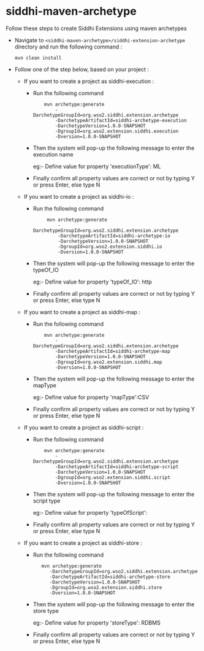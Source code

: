 
siddhi-maven-archetype
======================================
Follow these steps to create Siddhi Extensions using maven archetypes
* Navigate to `<siddhi-maven-archetype>/siddhi-extension-archetype` directory and run the following command :
        
     `mvn clean install`
     
* Follow one of the step below, based on your project :
    * If you want to create a project as siddhi-execution : 
       * Run the following command
            ```
                mvn archetype:generate
                    -DarchetypeGroupId=org.wso2.siddhi.extension.archetype
                    -DarchetypeArtifactId=siddhi-archetype-execution
                    -DarchetypeVersion=1.0.0-SNAPSHOT
                    -DgroupId=org.wso2.extension.siddhi.execution
                    -Dversion=1.0.0-SNAPSHOT
            ```
       * Then the system will pop-up the following message to enter the execution name
           
            eg:- Define value for property 'executionType': ML
            
       * Finally confirm all property values are correct or not by typing Y or press Enter, else type N
                  
    * If you want to create a project as siddhi-io : 
    
       * Run the following command
                
          ```
               mvn archetype:generate
                   -DarchetypeGroupId=org.wso2.siddhi.extension.archetype
                   -DarchetypeArtifactId=siddhi-archetype-io
                   -DarchetypeVersion=1.0.0-SNAPSHOT
                   -DgroupId=org.wso2.extension.siddhi.io
                   -Dversion=1.0.0-SNAPSHOT
            ```
       * Then the system will pop-up the following message to enter the typeOf_IO
           
         eg:- Define value for property 'typeOf_IO': http

       * Finally confirm all property values are correct or not by typing Y or press Enter, else type N
         
    * If you want to create a project as siddhi-map : 
        
       * Run the following command
                    
            ```
                mvn archetype:generate
                    -DarchetypeGroupId=org.wso2.siddhi.extension.archetype
                    -DarchetypeArtifactId=siddhi-archetype-map
                    -DarchetypeVersion=1.0.0-SNAPSHOT
                    -DgroupId=org.wso2.extension.siddhi.map
                    -Dversion=1.0.0-SNAPSHOT
            ```
       * Then the system will pop-up the following message to enter the mapType
       
            eg:- Define value for property 'mapType':CSV
    
       * Finally confirm all property values are correct or not by typing Y or press Enter, else type N
                   
    * If you want to create a project as siddhi-script : 
            
       * Run the following command
                        
           ```
               mvn archetype:generate
                   -DarchetypeGroupId=org.wso2.siddhi.extension.archetype
                   -DarchetypeArtifactId=siddhi-archetype-script
                   -DarchetypeVersion=1.0.0-SNAPSHOT
                   -DgroupId=org.wso2.extension.siddhi.script
                   -Dversion=1.0.0-SNAPSHOT
           ```
       * Then the system will pop-up the following message to enter the script type
       
         eg:- Define value for property 'typeOfScript':

       * Finally confirm all property values are correct or not by typing Y or press Enter, else type N
       
    * If you want to create a project as siddhi-store : 
       
       * Run the following command
                            
            ```
               mvn archetype:generate
                  -DarchetypeGroupId=org.wso2.siddhi.extension.archetype
                  -DarchetypeArtifactId=siddhi-archetype-store
                  -DarchetypeVersion=1.0.0-SNAPSHOT
                  -DgroupId=org.wso2.extension.siddhi.store
                  -Dversion=1.0.0-SNAPSHOT
            ```
       * Then the system will pop-up the following message to enter the store type
                          
          eg:- Define value for property 'storeType': RDBMS
    
       * Finally confirm all property values are correct or not by typing Y or press Enter, else type N
                           
                              
                       
                          
